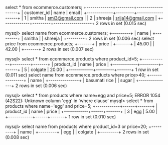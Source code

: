  select * from ecommerce.customers;
+-------------+---------+-------------------+
| customer_id | name    | email             |
+-------------+---------+-------------------+
|           1 | smitha  | smi3@gmail.com    |
|           2 | shreeja | srija14@gmail.com |
+-------------+---------+-------------------+
2 rows in set (0.015 sec)

mysql> select name from ecommerce.customers;
+---------+
| name    |
+---------+
| smitha  |
| shreeja |
+---------+
2 rows in set (0.006 sec)
 select price from ecommerce.products;
+-------+
| price |
+-------+
| 45.00 |
| 42.00 |
+-------+
2 rows in set (0.007 sec)

mysql> select * from ecommerce.products where product_id=5;
+------------+---------+-------+
| product_id | name    | price |
+------------+---------+-------+
|          5 | colgate | 20.00 |
+------------+---------+-------+
1 row in set (0.011 sec)
 select name from ecommerce.products where price>40;
+---------------+
| name          |
+---------------+
| basumati rice |
| sugar         |
+---------------+
2 rows in set (0.006 sec)

mysql> select * from products where name=egg and price=5;
ERROR 1054 (42S22): Unknown column 'egg' in 'where clause'
mysql> select * from products where name='egg' and price=5;
+------------+------+-------+
| product_id | name | price |
+------------+------+-------+
|          3 | egg  |  5.00 |
+------------+------+-------+
1 row in set (0.010 sec)

mysql> select name from products where product_id=3 or price=20;
+---------+
| name    |
+---------+
| egg     |
| colgate |
+---------+
2 rows in set (0.008 sec)
